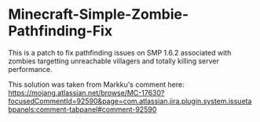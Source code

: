 Minecraft-Simple-Zombie-Pathfinding-Fix
=======================================

This is a patch to fix pathfinding issues on SMP 1.6.2 associated with zombies targetting unreachable villagers and totally killing server performance.

This solution was taken from Markku's comment here: https://mojang.atlassian.net/browse/MC-17630?focusedCommentId=92590&page=com.atlassian.jira.plugin.system.issuetabpanels:comment-tabpanel#comment-92590

